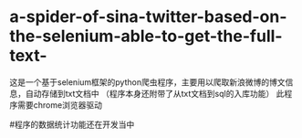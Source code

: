 # a-spider-of-sina-twitter-based-on-the-selenium-able-to-get-the-full-text-
这是一个基于selenium框架的python爬虫程序，主要用以爬取新浪微博的博文信息，自动存储到txt文档中
（程序本身还附带了从txt文档到sql的入库功能）
此程序需要chrome浏览器驱动


#程序的数据统计功能还在开发当中
